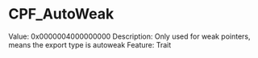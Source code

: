 # CPF_AutoWeak

Value: 0x0000004000000000
Description: Only used for weak pointers, means the export type is autoweak
Feature: Trait